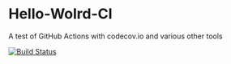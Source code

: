 # Hello-Wolrd-CI
A test of GitHub Actions with codecov.io and various other tools

[![Build Status](https://github.com/grintor/Hello-Wolrd-CI/actions/workflows/test.yml/badge.svg)](https://github.com/grintor/Hello-Wolrd-CI/actions/workflows/test.yml)

